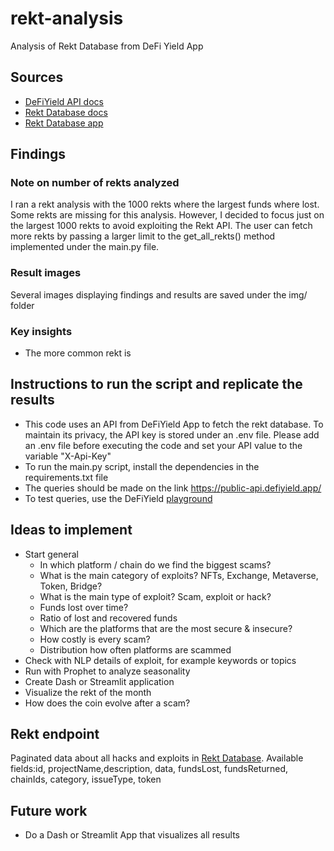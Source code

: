 # rekt-analysis
Analysis of Rekt Database from DeFi Yield App

## Sources
- [DeFiYield API docs](https://docs.defiyield.app/api/api#authentication)
- [Rekt Database docs](https://docs.defiyield.app/audits/rekt-database)
- [Rekt Database app](https://defiyield.app/rekt-database)

## Findings
### Note on number of rekts analyzed
I ran a rekt analysis with the 1000 rekts where the largest funds where lost. Some rekts are missing for this analysis.
However, I decided to focus just on the largest 1000 rekts to avoid exploiting the Rekt API. The user can fetch more rekts
by passing a larger limit to the get_all_rekts() method implemented under the main.py file. 

### Result images
Several images displaying findings and results are saved under the img/ folder

### Key insights
- The more common rekt is

## Instructions to run the script and replicate the results
- This code uses an API from DeFiYield App to fetch the rekt database. To maintain its privacy, the API key is stored 
under an .env file. Please add an .env file before executing the code and set your API value to the variable "X-Api-Key"
- To run the main.py script, install the dependencies in the requirements.txt file
- The queries should be made on the link https://public-api.defiyield.app/
- To test queries, use the DeFiYield [playground](https://public-api.defiyield.app/graphql/)

## Ideas to implement
- Start general
  - In which platform / chain do we find the biggest scams?
  - What is the main category of exploits? NFTs, Exchange, Metaverse, Token, Bridge?
  - What is the main type of exploit? Scam, exploit or hack?
  - Funds lost over time?
  - Ratio of lost and recovered funds
  - Which are the platforms that are the most secure & insecure?
  - How costly is every scam?
  - Distribution how often platforms are scammed
- Check with NLP details of exploit, for example keywords or topics
- Run with Prophet to analyze seasonality
- Create Dash or Streamlit application
- Visualize the rekt of the month
- How does the coin evolve after a scam?

## Rekt endpoint
Paginated data about all hacks and exploits in [Rekt Database](https://docs.defiyield.app/audits/rekt-database).
Available fields:id, projectName,description, data, fundsLost, fundsReturned, chainIds, category, issueType, token 

## Future work
- Do a Dash or Streamlit App that visualizes all results
